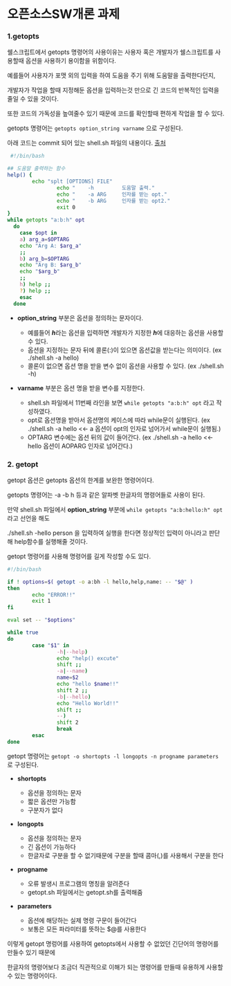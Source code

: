 # 오픈소스SW개론 과제

### **1.getopts**

쉘스크립트에서 getopts 명령어의 사용이유는 사용자 혹은 개발자가 쉘스크립트를 사용할때 옵션을 사용하기 용이함을 위함이다.

예를들어 사용자가 포맷 외의 입력을 하여 도움을 주기 위해 도움말을 출력한다던지, 

개발자가 작업을 할때 지정해둔 옵션을 입력하는것 만으로 긴 코드의 반복적인 입력을 줄일 수 있을 것이다.

또한 코드의 가독성을 높여줄수 있기 때문에 코드를 확인할때 편하게 작업을 할 수 있다.

getopts 명령어는 `getopts option_string varname` 으로 구성된다.

아래 코드는 commit 되어 있는 shell.sh 파일의 내용이다. [출처](https://systemdesigner.tistory.com/17 "빠른 이해를 위해 코드를 습득후 공부하였습니다.")

```sh
 #!/bin/bash

## 도움말 출력하는 함수
help() {
        echo "splt [OPTIONS] FILE"
                echo "    -h         도움말 출력."
                echo "    -a ARG     인자를 받는 opt."
                echo "    -b ARG     인자를 받는 opt2."
                exit 0
}
while getopts "a:b:h" opt
  do
    case $opt in
    a) arg_a=$OPTARG
    echo "Arg A: $arg_a"
    ;;
    b) arg_b=$OPTARG
    echo "Arg B: $arg_b"
    echo "$arg_b"
    ;;
    h) help ;;
    ?) help ;;
    esac
  done
```

* **option_string** 부분은 옵션을 정의하는 문자이다. 
  * 예를들어 ***h***라는 옵션을 입력하면 개발자가 지정한 ***h***에 대응하는 옵션을 사용할 수 있다.
  * 옵션을 지정하는 문자 뒤에 콜론(:)이 있으면 옵션값을 받는다는 의미이다. (ex ./shell.sh -a hello)
  * 콜론이 없으면 옵션 명을 받을 변수 없이 옵션을 사용할 수 있다. (ex ./shell.sh -h)
 
* **varname** 부분은 옵션 명을 받을 변수를 지정한다.
  * shell.sh 파일에서 11번째 라인을 보면 `while getopts "a:b:h" opt` 라고 작성하였다.
  * opt로 옵션명을 받아서 옵션명의 케이스에 따라 while문이 실행된다. (ex ./shell.sh -a hello   <<- a 옵션이 opt의 인자로 넘어가서 while문이 실행됨.)
  * OPTARG 변수에는 옵션 뒤의 값이 들어간다. (ex ./shell.sh -a hello   <<- hello 옵션이 AOPARG 인자로 넘어간다.)

### **2. getopt**

getopt 옵션은 getopts 옵션의 한계를 보완한 명령어이다.

getopts 명령어는 -a -b h 등과 같은 알파벳 한글자의 명령어들로 사용이 된다.

만약 shell.sh 파일에서 **option_string** 부분에 `while getopts "a:b:hello:h" opt` 라고 선언을 해도

./shell.sh -hello person 을 입력하여 실행을 한다면 정상적인 입력이 아니라고 판단해 help함수를 실행해줄 것이다.

getopt 명령어를 사용해 명령어를 길게 작성할 수도 있다.

```sh
#!/bin/bash

if ! options=$( getopt -o a:bh -l hello,help,name: -- "$@" )
then
        echo "ERROR!!"
        exit 1
fi

eval set -- "$options"

while true
do
        case "$1" in
                -h|--help)
                echo "help() excute"
                shift ;;
                -a|--name)
                name=$2
                echo "hello $name!!"
                shift 2 ;;
                -b|--hello)
                echo "Hello World!!"
                shift ;;
                --)
                shift 2
                break
        esac
done
```

getopt 명령어는 `getopt -o shortopts -l longopts -n progname parameters` 로 구성된다.

* **shortopts**
  * 옵션을 정의하는 문자
  * 짧은 옵션만 가능함
  * 구분자가 없다

* **longopts**
  * 옵션을 정의하는 문자
  * 긴 옵션이 가능하다
  * 한글자로 구분을 할 수 없기때문에 구분을 할때 콤마(,)를 사용해서 구분을 한다

* **progname**
  * 오류 발생시 프로그램의 명칭을 알려준다
  * getopt.sh 파일에서는 getopt.sh를 출력해줌

* **parameters**
  * 옵션에 해당하는 실제 명령 구문이 들어간다
  * 보통은 모든 파라미터를 뜻하는 $@를 사용한다

이렇게 getopt 명렁어를 사용하여 getopts에서 사용할 수 없었던 긴단어의 명령어를 만들수 있기 때문에

한글자의 명령어보다 조금더 직관적으로 이해가 되는 명령어를 만들때 유용하게 사용할 수 있는 명령어이다.
